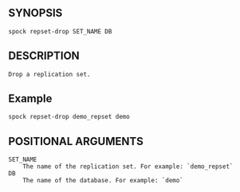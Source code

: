 ## SYNOPSIS
`spock repset-drop SET_NAME DB`
 
## DESCRIPTION
    Drop a replication set. 

## Example 

`spock repset-drop demo_repset demo`
 
## POSITIONAL ARGUMENTS
    SET_NAME
        The name of the replication set. For example: `demo_repset`
    DB
        The name of the database. For example: `demo`
